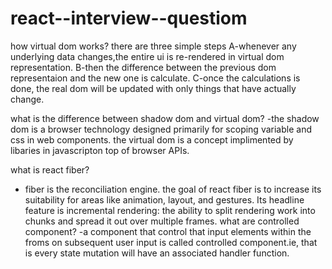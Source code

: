 # react--interview--questiom
how virtual dom works? 
there are three simple steps 
A-whenever any underlying data changes,the entire ui is re-rendered in virtual dom representation.
B-then the difference between the previous dom representaion and the new one is calculate.
C-once the calculations is done, the real dom will be updated with only things that have actually change.

what is the difference between shadow dom and virtual dom?
-the shadow dom is a browser technology designed primarily for scoping variable and css in web components. the virtual dom is a concept implimented by libaries in javascripton top of browser APIs.

what is react fiber?
-  fiber is  the reconciliation engine. the goal of react fiber is  to increase its suitability for areas like animation, layout, and gestures. Its headline feature is incremental rendering: the ability to split rendering work into chunks and spread it out over multiple frames.
what are controlled component?
-a component that control that input elements within the froms on subsequent user input is called controlled component.ie,
that is every state mutation will have an associated handler function.
